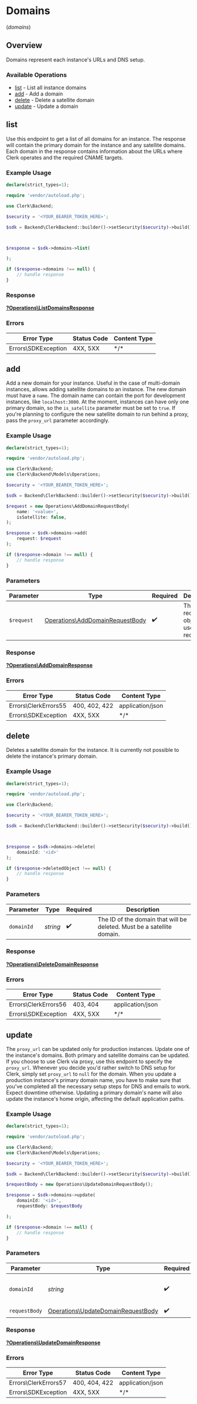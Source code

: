# Domains
(*domains*)

## Overview

Domains represent each instance's URLs and DNS setup.

### Available Operations

* [list](#list) - List all instance domains
* [add](#add) - Add a domain
* [delete](#delete) - Delete a satellite domain
* [update](#update) - Update a domain

## list

Use this endpoint to get a list of all domains for an instance.
The response will contain the primary domain for the instance and any satellite domains. Each domain in the response contains information about the URLs where Clerk operates and the required CNAME targets.

### Example Usage

```php
declare(strict_types=1);

require 'vendor/autoload.php';

use Clerk\Backend;

$security = '<YOUR_BEARER_TOKEN_HERE>';

$sdk = Backend\ClerkBackend::builder()->setSecurity($security)->build();



$response = $sdk->domains->list(

);

if ($response->domains !== null) {
    // handle response
}
```

### Response

**[?Operations\ListDomainsResponse](../../Models/Operations/ListDomainsResponse.md)**

### Errors

| Error Type          | Status Code         | Content Type        |
| ------------------- | ------------------- | ------------------- |
| Errors\SDKException | 4XX, 5XX            | \*/\*               |

## add

Add a new domain for your instance.
Useful in the case of multi-domain instances, allows adding satellite domains to an instance.
The new domain must have a `name`. The domain name can contain the port for development instances, like `localhost:3000`.
At the moment, instances can have only one primary domain, so the `is_satellite` parameter must be set to `true`.
If you're planning to configure the new satellite domain to run behind a proxy, pass the `proxy_url` parameter accordingly.

### Example Usage

```php
declare(strict_types=1);

require 'vendor/autoload.php';

use Clerk\Backend;
use Clerk\Backend\Models\Operations;

$security = '<YOUR_BEARER_TOKEN_HERE>';

$sdk = Backend\ClerkBackend::builder()->setSecurity($security)->build();

$request = new Operations\AddDomainRequestBody(
    name: '<value>',
    isSatellite: false,
);

$response = $sdk->domains->add(
    request: $request
);

if ($response->domain !== null) {
    // handle response
}
```

### Parameters

| Parameter                                                                          | Type                                                                               | Required                                                                           | Description                                                                        |
| ---------------------------------------------------------------------------------- | ---------------------------------------------------------------------------------- | ---------------------------------------------------------------------------------- | ---------------------------------------------------------------------------------- |
| `$request`                                                                         | [Operations\AddDomainRequestBody](../../Models/Operations/AddDomainRequestBody.md) | :heavy_check_mark:                                                                 | The request object to use for the request.                                         |

### Response

**[?Operations\AddDomainResponse](../../Models/Operations/AddDomainResponse.md)**

### Errors

| Error Type           | Status Code          | Content Type         |
| -------------------- | -------------------- | -------------------- |
| Errors\ClerkErrors55 | 400, 402, 422        | application/json     |
| Errors\SDKException  | 4XX, 5XX             | \*/\*                |

## delete

Deletes a satellite domain for the instance.
It is currently not possible to delete the instance's primary domain.

### Example Usage

```php
declare(strict_types=1);

require 'vendor/autoload.php';

use Clerk\Backend;

$security = '<YOUR_BEARER_TOKEN_HERE>';

$sdk = Backend\ClerkBackend::builder()->setSecurity($security)->build();



$response = $sdk->domains->delete(
    domainId: '<id>'
);

if ($response->deletedObject !== null) {
    // handle response
}
```

### Parameters

| Parameter                                                              | Type                                                                   | Required                                                               | Description                                                            |
| ---------------------------------------------------------------------- | ---------------------------------------------------------------------- | ---------------------------------------------------------------------- | ---------------------------------------------------------------------- |
| `domainId`                                                             | *string*                                                               | :heavy_check_mark:                                                     | The ID of the domain that will be deleted. Must be a satellite domain. |

### Response

**[?Operations\DeleteDomainResponse](../../Models/Operations/DeleteDomainResponse.md)**

### Errors

| Error Type           | Status Code          | Content Type         |
| -------------------- | -------------------- | -------------------- |
| Errors\ClerkErrors56 | 403, 404             | application/json     |
| Errors\SDKException  | 4XX, 5XX             | \*/\*                |

## update

The `proxy_url` can be updated only for production instances.
Update one of the instance's domains. Both primary and satellite domains can be updated.
If you choose to use Clerk via proxy, use this endpoint to specify the `proxy_url`.
Whenever you decide you'd rather switch to DNS setup for Clerk, simply set `proxy_url`
to `null` for the domain. When you update a production instance's primary domain name,
you have to make sure that you've completed all the necessary setup steps for DNS and
emails to work. Expect downtime otherwise. Updating a primary domain's name will also
update the instance's home origin, affecting the default application paths.

### Example Usage

```php
declare(strict_types=1);

require 'vendor/autoload.php';

use Clerk\Backend;
use Clerk\Backend\Models\Operations;

$security = '<YOUR_BEARER_TOKEN_HERE>';

$sdk = Backend\ClerkBackend::builder()->setSecurity($security)->build();

$requestBody = new Operations\UpdateDomainRequestBody();

$response = $sdk->domains->update(
    domainId: '<id>',
    requestBody: $requestBody

);

if ($response->domain !== null) {
    // handle response
}
```

### Parameters

| Parameter                                                                                | Type                                                                                     | Required                                                                                 | Description                                                                              |
| ---------------------------------------------------------------------------------------- | ---------------------------------------------------------------------------------------- | ---------------------------------------------------------------------------------------- | ---------------------------------------------------------------------------------------- |
| `domainId`                                                                               | *string*                                                                                 | :heavy_check_mark:                                                                       | The ID of the domain that will be updated.                                               |
| `requestBody`                                                                            | [Operations\UpdateDomainRequestBody](../../Models/Operations/UpdateDomainRequestBody.md) | :heavy_check_mark:                                                                       | N/A                                                                                      |

### Response

**[?Operations\UpdateDomainResponse](../../Models/Operations/UpdateDomainResponse.md)**

### Errors

| Error Type           | Status Code          | Content Type         |
| -------------------- | -------------------- | -------------------- |
| Errors\ClerkErrors57 | 400, 404, 422        | application/json     |
| Errors\SDKException  | 4XX, 5XX             | \*/\*                |